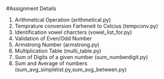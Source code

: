 #Assignment Details
1. Arithmetical Operation (arithmetical.py)
2. Temprature conversion Farheneit to Celcius (tempconv.py)
3. Identification vowel charcters (vowel_list_for.py)
4. Validation of Even/Odd Number 
5. Armstrong Number (armstrong.py)
6. Multiplication Table (multi_table.py)
7. Sum of Digits of a given number (sum_numberdigit.py)
8. Sum and Average of numbers (sum_avg_simplelist.py,sum_avg_between.py)
   

